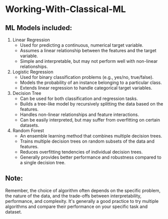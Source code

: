# Working-With-Classical-ML
## ML Models included:
1. Linear Regression
   - Used for predicting a continuous, numerical target variable.
   - Assumes a linear relationship between the features and the target variable.
   - Simple and interpretable, but may not perform well with non-linear relationships.
2. Logistic Regression
     - Used for binary classification problems (e.g., yes/no, true/false).
     - Models the probability of an instance belonging to a particular class.
     - Extends linear regression to handle categorical target variables.
3. Decision Tree
   - Can be used for both classification and regression tasks.
   - Builds a tree-like model by recursively splitting the data based on the features.
   - Handles non-linear relationships and feature interactions.
   - Can be easily interpreted, but may suffer from overfitting on certain datasets.
4. Random Forest
   - An ensemble learning method that combines multiple decision trees.
   - Trains multiple decision trees on random subsets of the data and features.
   - Reduces overfitting tendencies of individual decision trees.
   - Generally provides better performance and robustness compared to a single decision tree.
  
## Note:
Remember, the choice of algorithm often depends on the specific problem, the nature of the data, and the trade-offs between interpretability, performance, and complexity. It's generally a good practice to try multiple algorithms and compare their performance on your specific task and dataset.
